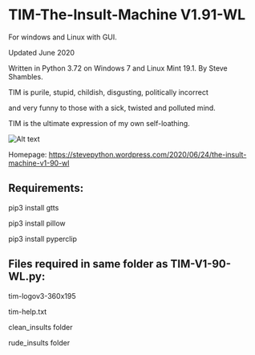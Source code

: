 # TIM-The-Insult-Machine V1.91-WL


For windows and Linux with GUI. 

Updated June 2020

Written in Python 3.72 on Windows 7 and Linux Mint 19.1.
By Steve Shambles.

TIM is purile, stupid, childish, disgusting, politically incorrect 

and very funny to those with a sick, twisted and polluted mind.

TIM is the ultimate expression of my own self-loathing.




![Alt text](https://stevepython.files.wordpress.com/2020/06/tim-v190-screen.png "Optional title")


Homepage:
https://stevepython.wordpress.com/2020/06/24/the-insult-machine-v1-90-wl

Requirements:
--------------
pip3 install gtts

pip3 install pillow

pip3 install pyperclip


Files required in same folder as TIM-V1-90-WL.py:
-------------------------------------------------
tim-logov3-360x195

tim-help.txt

clean_insults folder

rude_insults folder



